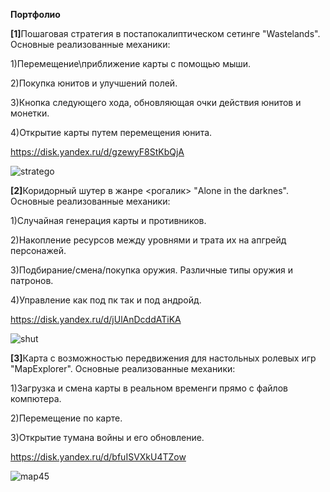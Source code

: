 <B>Портфолио</B>


<B>[1]</B>Пошаговая стратегия в постапокалиптическом сетинге "Wastelands".
Основные реализованные механики:

1)Перемещение\приближение карты с помощью мыши.

2)Покупка юнитов и улучшений полей.

3)Кнопка следующего хода, обновляющая очки действия юнитов и монетки.

4)Открытие карты путем перемещения юнита.

https://disk.yandex.ru/d/gzewyF8StKbQjA

![stratego](https://github.com/user-attachments/assets/69340426-ffe3-4791-ad4a-581ae4ae03d3)
<p>

  
</p>
<B>[2]</B>Коридорный шутер в жанре <рогалик> "Alone in the darknes".
Основные реализованные механики:

1)Случайная генерация карты и противников.

2)Накопление ресурсов между уровнями и трата их на апгрейд персонажей.

3)Подбирание/cмена/покупка оружия. Различные типы оружия и патронов.

4)Управление как под пк так и под андройд.

https://disk.yandex.ru/d/jUlAnDcddATiKA

![shut](https://github.com/user-attachments/assets/e7625bb1-a594-47cb-ba46-d874c2ac7815)
<p>

  
</p>
<B>[3]</B>Карта с возможностью передвижения для настольных ролевых игр  "MapExplorer".
Основные реализованные механики:

1)Загрузка и смена карты в реальном временги прямо с файлов компютера.

2)Перемещение по карте.

3)Открытие тумана войны и его обновление.

https://disk.yandex.ru/d/bfuISVXkU4TZow

![map45](https://github.com/user-attachments/assets/1c3f5471-b482-4302-86ff-f3794fd355e7)



